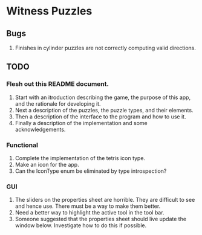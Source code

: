 # Witness Puzzles

## Bugs

1. Finishes in cylinder puzzles are not correctly computing valid directions.

## TODO

### Flesh out this README document.

1. Start with an itroduction describing the game, the purpose of this app, and the rationale for developing it.
1. Next a description of the puzzles, the puzzle types, and their elements.
1. Then a description of the interface to the program and how to use it.
1. Finally a description of the implementation and some acknowledgements.

### Functional

1. Complete the implementation of the tetris icon type.
1. Make an icon for the app.
1. Can the IconType enum be eliminated by type introspection?

### GUI

1. The sliders on the properties sheet are horrible.  They are difficult to see and hence use.  There must be a way to make them better.
1. Need a better way to highlight the active tool in the tool bar.
1. Someone suggested that the properties sheet should live update the window below.  Investigate how to do this if possible.

